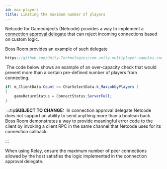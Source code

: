 ```yaml
---
id: max-players
title: Limiting the maximum number of players
---
```



Netcode for Gameobjects (Netcode) provides a way to implement a [connection approval delegate](../api/Unity.Netcode.NetworkManager.ConnectionApprovedDelegate)  that can reject incoming connections based on custom logic.
​


Boss Room provides an example of such delegate

```csharp reference
https://github.com/Unity-Technologies/com.unity.multiplayer.samples.coop/blob/63ecd92e1c72b87cd87cc3cbc1de77da4271b720/Assets/BossRoom/Scripts/Server/Net/ServerGameNetPortal.cs#L242
```
​
The code below shows an example of an over-capacity check that would prevent more than a certain pre-defined number of players from connecting.
​
```csharp
if( m_ClientData.Count >= CharSelectData.k_MaxLobbyPlayers )
{
    gameReturnStatus = ConnectStatus.ServerFull;
}
```
​
:::tip**SUBJECT TO CHANGE:**
​
In connection approval delegate Netcode does not support an ability to send anything more than a boolean back. 
Boss Room demonstrates a way to provide meaningful error code to the client by invoking a client RPC in the same channel that Netcode uses for its connection callback.

:::

When using Relay, ensure the maximum number of peer connections allowed by the host satisfies the logic implemented in the connection approval delegate.
